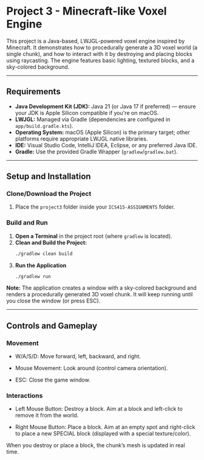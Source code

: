 # Project 3 - Minecraft-like Voxel Engine

This project is a Java-based, LWJGL-powered voxel engine inspired by Minecraft. It demonstrates how to procedurally generate a 3D voxel world (a single chunk), and how to interact with it by destroying and placing blocks using raycasting. The engine features basic lighting, textured blocks, and a sky-colored background.

---

## Requirements

- **Java Development Kit (JDK):** Java 21 (or Java 17 if preferred) — ensure your JDK is Apple Silicon compatible if you're on macOS.
- **LWJGL:** Managed via Gradle (dependencies are configured in `app/build.gradle.kts`).
- **Operating System:** macOS (Apple Silicon) is the primary target; other platforms require appropriate LWJGL native libraries.
- **IDE:** Visual Studio Code, IntelliJ IDEA, Eclipse, or any preferred Java IDE.
- **Gradle:** Use the provided Gradle Wrapper (`gradlew`/`gradlew.bat`).

---

## Setup and Installation

### Clone/Download the Project

1. Place the `project3` folder inside your `ICS415-ASSIGNMENTS` folder.

### Build and Run

1. **Open a Terminal** in the project root (where `gradlew` is located).
2. **Clean and Build the Project:**
   ```bash
   ./gradlew clean build
   ```
3. **Run the Application**
   ```bash
   ./gradlew run
   ```

**Note:** The application creates a window with a sky-colored background and renders a procedurally generated 3D voxel chunk. It will keep running until you close the window (or press ESC).

---

## Controls and Gameplay

### Movement

- W/A/S/D: Move forward, left, backward, and right.

- Mouse Movement: Look around (control camera orientation).

- ESC: Close the game window.

### Interactions

- Left Mouse Button: Destroy a block.
  Aim at a block and left-click to remove it from the world.

- Right Mouse Button: Place a block.
  Aim at an empty spot and right-click to place a new SPECIAL block (displayed with a special texture/color).

When you destroy or place a block, the chunk’s mesh is updated in real time.
